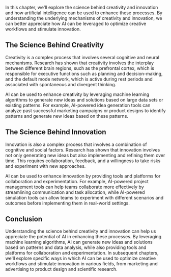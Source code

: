
In this chapter, we'll explore the science behind creativity and innovation and how artificial intelligence can be used to enhance these processes. By understanding the underlying mechanisms of creativity and innovation, we can better appreciate how AI can be leveraged to optimize creative workflows and stimulate innovation.

The Science Behind Creativity
-----------------------------

Creativity is a complex process that involves several cognitive and neural mechanisms. Research has shown that creativity involves the interplay between different brain regions, such as the prefrontal cortex, which is responsible for executive functions such as planning and decision-making, and the default mode network, which is active during rest periods and associated with spontaneous and divergent thinking.

AI can be used to enhance creativity by leveraging machine learning algorithms to generate new ideas and solutions based on large data sets or existing patterns. For example, AI-powered idea generation tools can analyze past successful marketing campaigns or product designs to identify patterns and generate new ideas based on these patterns.

The Science Behind Innovation
-----------------------------

Innovation is also a complex process that involves a combination of cognitive and social factors. Research has shown that innovation involves not only generating new ideas but also implementing and refining them over time. This requires collaboration, feedback, and a willingness to take risks and experiment with new approaches.

AI can be used to enhance innovation by providing tools and platforms for collaboration and experimentation. For example, AI-powered project management tools can help teams collaborate more effectively by streamlining communication and task allocation, while AI-powered simulation tools can allow teams to experiment with different scenarios and outcomes before implementing them in real-world settings.

Conclusion
----------

Understanding the science behind creativity and innovation can help us appreciate the potential of AI in enhancing these processes. By leveraging machine learning algorithms, AI can generate new ideas and solutions based on patterns and data analysis, while also providing tools and platforms for collaboration and experimentation. In subsequent chapters, we'll explore specific ways in which AI can be used to optimize creative workflows and stimulate innovation in various fields, from marketing and advertising to product design and scientific research.
